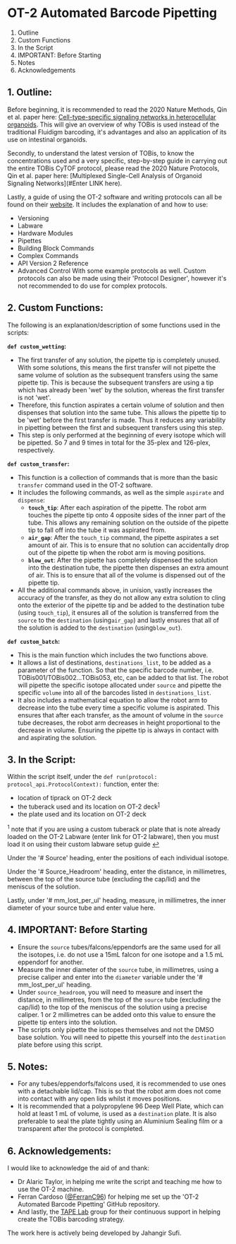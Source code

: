 # OT-2 Automated Barcode Pipetting

1. Outline
2. Custom Functions
3. In the Script
4. IMPORTANT: Before Starting
5. Notes
6. Acknowledgements



## 1. Outline:

Before beginning, it is recommended to read the 2020 Nature Methods, Qin et al. paper here: [Cell-type-specific signaling networks in heterocellular organoids](https://www.nature.com/articles/s41592-020-0737-8). This will give an overview of why TOBis is used instead of the traditional Fluidigm barcoding, it's advantages and also an application of its use on intestinal organoids.

Secondly, to understand the latest version of TOBis, to know the concentrations used and a very specific, step-by-step guide in carrying out the entire TOBis CyTOF protocol, please read the 2020 Nature Protocols, Qin et al. paper here: [Multiplexed Single-Cell Analysis of Organoid Signaling Networks](#Enter LINK here).

Lastly, a guide of using the OT-2 software and writing protocols can all be found on their [website](https://docs.opentrons.com/v2/). It includes the explanation of and how to use:
- Versioning
- Labware
- Hardware Modules
- Pipettes
- Building Block Commands
- Complex Commands
- API Version 2 Reference
- Advanced Control
With some example protocols as well. Custom protocols can also be made using their 'Protocol Designer', however it's not recommended to do use for complex protocols.



## 2. Custom Functions: 

The following is an explanation/description of some functions used in the scripts:

**`def custom_wetting`:**
- The first transfer of any solution, the pipette tip is completely unused. With some solutions, this means the first transfer will not pipette the same volume of solution as the subsequent transfers using the same pipette tip. This is because the subsequent transfers are using a tip which has already been 'wet' by the solution, whereas the first transfer is not 'wet'.
- Therefore, this function aspirates a certain volume of solution and then dispenses that solution into the same tube. This allows the pipette tip to be 'wet' before the first transfer is made. Thus it reduces any variability in pipetting between the first and subsequent transfers using this step.
- This step is only performed at the beginning of every isotope which will be pipetted. So 7 and 9 times in total for the 35-plex and 126-plex, respectively.


**`def custom_transfer`:**
- This function is a collection of commands that is more than the basic `transfer` command used in the OT-2 software.
- It includes the following commands, as well as the simple `aspirate` and `dispense`:
    - **`touch_tip`**: After each aspiration of the pipette. The robot arm touches the pipette tip onto 4 opposite sides of the inner part of the tube. This allows any remaining solution on the outside of the pipette tip to fall off into the tube it was aspirated from. 
    - **`air_gap`**: After the `touch_tip` command, the pipette aspirates a set amount of air. This is to ensure that no solution can accidentally drop out of the pipette tip when the robot arm is moving positions.
    - **`blow_out`**: After the pipette has completely dispensed the solution into the destination tube, the pipette then dispenses an extra amount of air. This is to ensure that all of the volume is dispensed out of the pipette tip.
- All the additional commands above, in unision, vastly increases the accuracy of the transfer, as they do not allow any extra solution to cling onto the exterior of the pipette tip and be added to the destination tube (using `touch_tip`), it ensures all of the solution is transferred from the `source` to the `destination` (using`air_gap`) and lastly ensures that all of the solution is added to the `destination` (using`blow_out`). 


**`def custom_batch`:**
- This is the main function which includes the two functions above.
- It allows a list of destinations, `destinations_list`, to be added as a parameter of the function. So that the specific barcode number, i.e. TOBis001/TOBis002...TOBis053, etc, can be added to that list. The robot will pipette the specific isotope allocated under `source` and pipette the specific `volume` into all of the barcodes listed in `destinations_list`.
- It also includes a mathematical equation to allow the robot arm to decrease into the tube every time a specific volume is aspirated. This ensures that after each transfer, as the amount of volume in the `source` tube decreases, the robot arm decreases in height proportional to the decrease in volume. Ensuring the pipette tip is always in contact with and aspirating the solution.



## 3. In the Script:

Within the script itself, under the `def run(protocol: protocol_api.ProtocolContext):` function, enter the:
- location of tiprack on OT-2 deck
- the tuberack used and its location on OT-2 deck<sup>[1](#myfootnote1)</sup>
- the plate used and its location on OT-2 deck

 <sup name="myfootnote1">1</sup> note that if you are using a custom tuberack or plate that is note already loaded on the OT-2 Labware (enter link for OT-2 labware), then you must load it on using their custom labware setup guide [↩](#myfootnote1)

Under the '# Source' heading, enter the positions of each individual isotope.

Under the '# Source_Headroom' heading, enter the distance, in millimetres, between the top of the source tube (excluding the cap/lid) and the meniscus of the solution.

Lastly, under  '# mm_lost_per_ul' heading, measure, in millimetres, the inner diameter of your source tube and enter value here.




## 4. IMPORTANT: Before Starting

- Ensure the `source` tubes/falcons/eppendorfs are the same used for all the isotopes, i.e. do not use a 15mL falcon for one isotope and a 1.5 mL eppendorf for another.
- Measure the inner diameter of the `source` tube, in millimetres, using a precise caliper and enter into the `diameter` variable under the '# mm_lost_per_ul' heading.
- Under `source_headroom`, you will need to measure and insert the distance, in millimetres, from the top of the `source` tube (excluding the cap/lid) to the top of the meniscus of the solution using a precise caliper. 1 or 2 millimetres can be added onto this value to ensure the pipette tip enters into the solution.
- The scripts only pipette the isotopes themselves and not the DMSO base solution. You will need to pipette this yourself into the `destination` plate before using this script.




## 5. Notes:

- For any tubes/eppendorfs/falcons used, it is recommended to use ones with a detachable lid/cap. This is so that the robot arm does not come into contact with any open lids whilst it moves positions.
- It is recommended that a polypropylene 96 Deep Well Plate, which can hold at least 1 mL of volume, is used as a `destination` plate. It is also preferable to seal the plate tightly using an Aluminium Sealing film or a transparent after the protocol is completed.




## 6. Acknowledgements:

I would like to acknowledge the aid of and thank:
- Dr Alaric Taylor, in helping me write the script and teaching me how to use the OT-2 machine.
- Ferran Cardoso ([@FerranC96](https://github.com/FerranC96)) for helping me set up the 'OT-2 Automated Barcode Pipetting' GitHub repository. 
- And lastly, the [TAPE Lab](http://tape-lab.com/lab) group for their continuous support in helping create the TOBis barcoding strategy.

The work here is actively being developed by Jahangir Sufi.